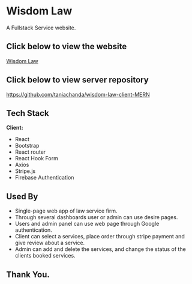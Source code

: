 # Wisdom Law

A Fullstack Service website.

## Click below to view the website

[Wisdom Law](https://opu-law.web.app)

## Click below to view server repository

https://github.com/taniachanda/wisdom-law-client-MERN

## Tech Stack

**Client:**
- React
- Bootstrap
- React router
- React Hook Form
- Axios
- Stripe.js
- Firebase Authentication

## Used By

- Single-page web app of law service firm.
- Through several dashboards user or admin can use desire pages.
- Users and admin panel can use web page through Google authentication.
- Client can select a services, place order through stripe payment and give review about a service.
- Admin can add and delete the services, and change the status of the clients booked services.

## Thank You.
